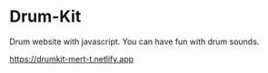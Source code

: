 # Drum-Kit
Drum website with javascript. You can have fun with drum sounds.

https://drumkit-mert-t.netlify.app

